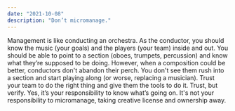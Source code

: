 ```yaml
---
date: "2021-10-08"
description: "Don’t micromanage."
---
```


Management is like conducting an orchestra. As the conductor, you should know the music (your goals) and the players (your team) inside and out. You should be able to point to a section (oboes, trumpets, percussion) and know what they’re supposed to be doing. However, when a composition could be better, conductors don't abandon their perch. You don't see them rush into a section and start playing along (or worse, replacing a musician). Trust your team to do the right thing and give them the tools to do it. Trust, but verify. Yes, it’s your responsibility to know what’s going on. It's not your responsibility to micromanage, taking creative license and ownership away.
